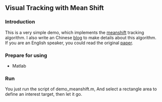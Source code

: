 ## Visual Tracking with Mean Shift

### Introduction
This is a very simple demo, which implements the [meanshift](http://ieeexplore.ieee.org/document/854761/) tracking algorithm. I also write an Chinese [blog](https://zhuanlan.zhihu.com/p/34971165) to make details about this algorithm. If you are an English speaker, you could read the original [paper](http://ieeexplore.ieee.org/document/854761/).

### Prepare for using
* Matlab

### Run
You just run the script of demo_meanshift.m, And select a rectangle area to define an interest target, then let it go.
